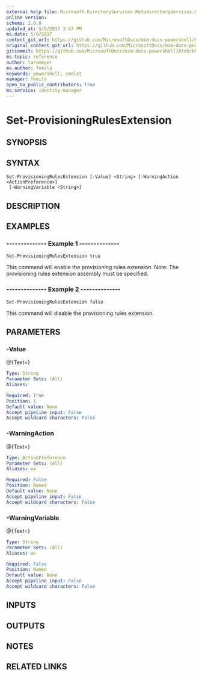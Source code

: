 ```yaml
---
external help file: Microsoft.DirectoryServices.MetadirectoryServices.Config.dll-Help.xml
online version: 
schema: 2.0.0
updated_at: 5/9/2017 3:47 PM
ms.date: 5/9/2017
content_git_url: https://github.com/MicrosoftDocs/mim-docs-powershell/blob/live/mim-cmdlets/Microsoft.DirectoryServices.MetadirectoryServices.Config/vlatest/Set-ProvisioningRulesExtension.md
original_content_git_url: https://github.com/MicrosoftDocs/mim-docs-powershell/blob/live/mim-cmdlets/Microsoft.DirectoryServices.MetadirectoryServices.Config/vlatest/Set-ProvisioningRulesExtension.md
gitcommit: https://github.com/MicrosoftDocs/mim-docs-powershell/blob/bba03e1e0b7bea04619c48b98278723b1a8fc13d/mim-cmdlets/Microsoft.DirectoryServices.MetadirectoryServices.Config/vlatest/Set-ProvisioningRulesExtension.md
ms.topic: reference
author: tarameyer
ms.author: femila
keywords: powershell, cmdlet
manager: femila
open_to_public_contributors: True
ms.service: identity-manager
---
```


# Set-ProvisioningRulesExtension

## SYNOPSIS

## SYNTAX

```
Set-ProvisioningRulesExtension [-Value] <String> [-WarningAction <ActionPreference>]
 [-WarningVariable <String>]
```

## DESCRIPTION

## EXAMPLES

### --------------  Example 1 --------------
```
Set-ProvisioningRulesExtension true
```

This command will enable the provisioning rules extension.
            Note: The provisioning rules extension assembly must be specified.

### --------------  Example 2 --------------
```
Set-ProvisioningRulesExtension false
```

This command will disable the provisioning rules extension.

## PARAMETERS

### -Value
@{Text=}

```yaml
Type: String
Parameter Sets: (All)
Aliases: 

Required: True
Position: 1
Default value: None
Accept pipeline input: False
Accept wildcard characters: False
```

### -WarningAction
@{Text=}

```yaml
Type: ActionPreference
Parameter Sets: (All)
Aliases: wa

Required: False
Position: Named
Default value: None
Accept pipeline input: False
Accept wildcard characters: False
```

### -WarningVariable
@{Text=}

```yaml
Type: String
Parameter Sets: (All)
Aliases: wv

Required: False
Position: Named
Default value: None
Accept pipeline input: False
Accept wildcard characters: False
```

## INPUTS

## OUTPUTS

## NOTES

## RELATED LINKS

